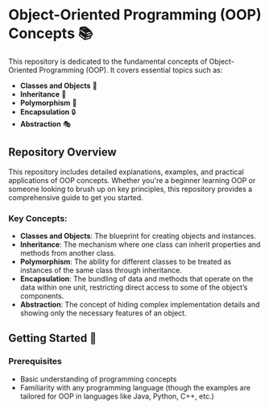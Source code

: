 # Object-Oriented Programming (OOP) Concepts 📚

This repository is dedicated to the fundamental concepts of Object-Oriented Programming (OOP). It covers essential topics such as:

- **Classes and Objects** 🏫
- **Inheritance** 🧬
- **Polymorphism** 🔄
- **Encapsulation** 🔒
- **Abstraction** 🎭

## Repository Overview

This repository includes detailed explanations, examples, and practical applications of OOP concepts. Whether you're a beginner learning OOP or someone looking to brush up on key principles, this repository provides a comprehensive guide to get you started.

### Key Concepts:

- **Classes and Objects**: The blueprint for creating objects and instances.
- **Inheritance**: The mechanism where one class can inherit properties and methods from another class.
- **Polymorphism**: The ability for different classes to be treated as instances of the same class through inheritance.
- **Encapsulation**: The bundling of data and methods that operate on the data within one unit, restricting direct access to some of the object’s components.
- **Abstraction**: The concept of hiding complex implementation details and showing only the necessary features of an object.

## Getting Started 🚀

### Prerequisites

- Basic understanding of programming concepts
- Familiarity with any programming language (though the examples are tailored for OOP in languages like Java, Python, C++, etc.)
